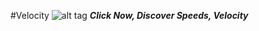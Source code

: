 #Velocity  ![alt tag](http://icons.iconarchive.com/icons/designbolts/thin-download/48/Fast-Download-icon.png)
**_Click Now, Discover Speeds, Velocity_**


